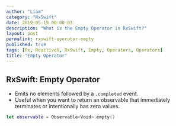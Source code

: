 ```yaml
---
author: "Liam"
category: "RxSwift"
date: 2019-05-19 00:00:03
description: "What is the Empty Operator in RxSwift?"
layout: post
permalink: rxswift-operator-empty
published: true
tags: [Rx, ReactiveX, RxSwift, Empty, Operators, Operators]
title: "Empty Operator"
---
```


## RxSwift: Empty Operator

- Emits no elements followed by a `.completed` event.
- Useful when you want to return an observable that immediately terminates or intentionally has zero values.

```swift
let observable = Observable<Void>.empty()
```
